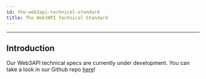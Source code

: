 ```yaml
---
id: the-web3api-technical-standard
title: The Web3API Technical Standard
---
```


---

## **Introduction**

Our Web3API technical specs are currently under development. You can take a look in our Github repo [here](https://github.com/Web3-API/specification)!
